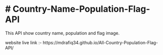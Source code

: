 <h1># Country-Name-Population-Flag-API </h1>
<p>This API show country name, population and flag image.</p>

<p>website live link :- https://mdrafiq34.github.io/All-Country-Population-Flag-API/ </p> 
